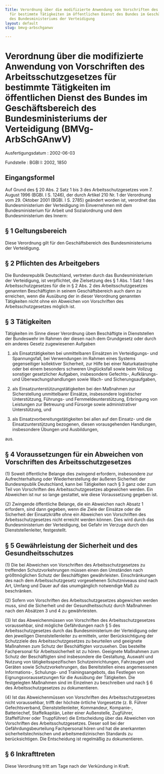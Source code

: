 ```yaml
---
Title: Verordnung über die modifizierte Anwendung von Vorschriften des Arbeitsschutzgesetzes
  für bestimmte Tätigkeiten im öffentlichen Dienst des Bundes im Geschäftsbereich
  des Bundesministeriums der Verteidigung
layout: default
slug: bmvg-arbschganwv

---
```


# Verordnung über die modifizierte Anwendung von Vorschriften des Arbeitsschutzgesetzes für bestimmte Tätigkeiten im öffentlichen Dienst des Bundes im Geschäftsbereich des Bundesministeriums der Verteidigung (BMVg-ArbSchGAnwV)

Ausfertigungsdatum
:   2002-06-03

Fundstelle
:   BGBl I: 2002, 1850



## Eingangsformel

Auf Grund des § 20 Abs. 2 Satz 1 bis 3 des Arbeitsschutzgesetzes vom
7\. August 1996 (BGBl. I S. 1246), der durch Artikel 210 Nr. 1 der
Verordnung vom 29. Oktober 2001 (BGBl. I S. 2785) geändert worden ist,
verordnet das Bundesministerium der Verteidigung im Einvernehmen mit
dem Bundesministerium für Arbeit und Sozialordnung und dem
Bundesministerium des Innern:


## § 1 Geltungsbereich

Diese Verordnung gilt für den Geschäftsbereich des Bundesministeriums
der Verteidigung.


## § 2 Pflichten des Arbeitgebers

Die Bundesrepublik Deutschland, vertreten durch das Bundesministerium
der Verteidigung, ist verpflichtet, die Zielsetzung des § 1 Abs. 1
Satz 1 des Arbeitsschutzgesetzes für die in § 2 Abs. 2 des
Arbeitsschutzgesetzes genannten Beschäftigten in seinem
Geschäftsbereich auch dann zu erreichen, wenn die Ausübung der in
dieser Verordnung genannten Tätigkeiten nicht ohne ein Abweichen von
Vorschriften des Arbeitsschutzgesetzes möglich ist.


## § 3 Tätigkeiten

Tätigkeiten im Sinne dieser Verordnung üben Beschäftigte in
Dienststellen der Bundeswehr im Rahmen der diesen nach dem Grundgesetz
oder durch ein anderes Gesetz zugewiesenen Aufgaben

1.  als Einsatztätigkeiten bei unmittelbaren Einsätzen im Verteidigungs-
    und Spannungsfall, bei Verwendungen im Rahmen eines Systems
    gegenseitiger kollektiver Sicherheit, zur Hilfe bei einer
    Naturkatastrophe oder bei einem besonders schweren Unglücksfall sowie
    beim Vollzug sonstiger gesetzlicher Aufgaben, insbesondere Gefechts-,
    Aufklärungs- und Überwachungshandlungen sowie Wach- und
    Sicherungsaufgaben,


2.  als Einsatzunterstützungstätigkeiten bei den Maßnahmen zur
    Sicherstellung unmittelbarer Einsätze, insbesondere logistischer
    Unterstützung, Führungs- und Fernmeldeunterstützung, Erbringung von
    Leistungen zur Betreuung und Fürsorge sowie administrativer
    Unterstützung, und


3.  als Einsatzvorbereitungstätigkeiten bei allen auf den Einsatz- und die
    Einsatzunterstützung bezogenen, diesen vorausgehenden Handlungen,
    insbesondere Übungen und Ausbildungen,



aus.


## § 4 Voraussetzungen für ein Abweichen von Vorschriften des Arbeitsschutzgesetzes

(1) Soweit öffentliche Belange dies zwingend erfordern, insbesondere
zur Aufrechterhaltung oder Wiederherstellung der äußeren Sicherheit
der Bundesrepublik Deutschland, kann bei Tätigkeiten nach § 3 ganz
oder zum Teil von Vorschriften des Arbeitsschutzgesetzes abgewichen
werden. Ein Abweichen ist nur so lange gestattet, wie diese
Voraussetzung gegeben ist.

(2) Zwingende öffentliche Belange, die ein Abweichen nach Absatz 1
erfordern, sind dann gegeben, wenn die Ziele der Einsätze oder die
Sicherheit der Einsatzkräfte ohne ein Abweichen von Vorschriften des
Arbeitsschutzgesetzes nicht erreicht werden können. Dies wird durch
das Bundesministerium der Verteidigung, bei Gefahr im Verzuge durch
den Dienststellenleiter, festgestellt.


## § 5 Gewährleistung der Sicherheit und des Gesundheitsschutzes

(1) Die bei Abweichen von Vorschriften des Arbeitsschutzgesetzes zu
treffenden Schutzvorkehrungen müssen einen den Umständen nach
größtmöglichen Schutz der Beschäftigten gewährleisten. Einschränkungen
des nach dem Arbeitsschutzgesetz vorgesehenen Schutzniveaus sind nach
Art, Umfang und Dauer auf das unumgänglich notwendige Maß zu
beschränken.

(2) Sofern von Vorschriften des Arbeitsschutzgesetzes abgewichen
werden muss, sind die Sicherheit und der Gesundheitsschutz durch
Maßnahmen nach den Absätzen 3 und 4 zu gewährleisten.

(3) Ist das Abweichenmüssen von Vorschriften des Arbeitsschutzgesetzes
voraussehbar, sind mögliche Gefährdungen nach § 5 des
Arbeitsschutzgesetzes durch das Bundesministerium der Verteidigung
oder den jeweiligen Dienststellenleiter zu ermitteln, unter
Berücksichtigung der Schutzziele des Arbeitsschutzgesetzes zu
beurteilen und geeignete Maßnahmen zum Schutz der Beschäftigten
vorzusehen. Das bestellte Fachpersonal für Arbeitssicherheit ist zu
hören. Geeignete Maßnahmen zum Schutz der Beschäftigten sind
insbesondere die Gestaltung, Auswahl und Nutzung von
tätigkeitsspezifischen Schutzeinrichtungen, Fahrzeugen und Geräten
sowie Schutzvorkehrungen, das Bereitstellen eines angemessenen
Informations-, Schulungs- und Trainingsangebots, das Festlegen von
Eignungsvoraussetzungen für die Ausübung der Tätigkeiten. Die
festgelegten Maßnahmen sind im Einzelnen zu beschreiben und nach § 6
des Arbeitsschutzgesetzes zu dokumentieren.

(4) Ist das Abweichenmüssen von Vorschriften des Arbeitsschutzgesetzes
nicht voraussehbar, trifft der höchste örtliche Vorgesetzte (z. B.
Führer Gefechtsverband, Dienststellenleiter, Kommandeur, Kompanie-,
Batteriechef, Staffelkapitän, Leiter einer Außenstelle, Zugführer,
Staffelführer oder Truppführer) die Entscheidung über das Abweichen
von Vorschriften des Arbeitsschutzgesetzes. Dieser soll bei der
Gefährdungsbeurteilung Fachpersonal hören und hat die anerkannten
sicherheitstechnischen und arbeitsmedizinischen Standards zu
berücksichtigen. Die Entscheidung ist regelmäßig zu dokumentieren.


## § 6 Inkrafttreten

Diese Verordnung tritt am Tage nach der Verkündung in Kraft.

